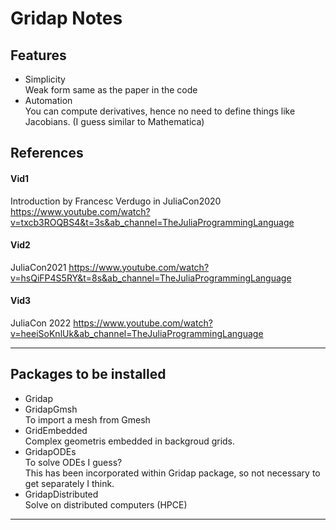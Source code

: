 # Gridap Notes

## Features

- Simplicity <br>
Weak form same as the paper in the code
- Automation <br>
You can compute derivatives, hence no need to define things like Jacobians. (I guess similar to Mathematica)

## References

#### Vid1
Introduction by Francesc Verdugo in JuliaCon2020
https://www.youtube.com/watch?v=txcb3ROQBS4&t=3s&ab_channel=TheJuliaProgrammingLanguage

#### Vid2
JuliaCon2021
https://www.youtube.com/watch?v=hsQiFP4S5RY&t=8s&ab_channel=TheJuliaProgrammingLanguage

#### Vid3
JuliaCon 2022
https://www.youtube.com/watch?v=heeiSoKnlUk&ab_channel=TheJuliaProgrammingLanguage

---


## Packages to be installed

- Gridap
- GridapGmsh <br> 
To import a mesh from Gmesh
- GridEmbedded <br>
Complex geometris embedded in backgroud grids.
- GridapODEs <br>
To solve ODEs I guess? <br>
This has been incorporated within Gridap package, so not necessary to get separately I think.
- GridapDistributed <br>
Solve on distributed computers (HPCE)

---


##